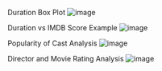 Duration Box Plot
![image](https://github.com/AarushInamdar/data-analytics-visualizer/assets/128437601/cab27cbe-0241-4877-a04d-d006f582d656)


Duration vs IMDB Score Example
![image](https://github.com/AarushInamdar/data-analytics-visualizer/assets/128437601/51b7f3a6-9f56-4bd2-94cd-44fb15b8eb61)

Popularity of Cast Analysis
![image](https://github.com/AarushInamdar/data-analytics-visualizer/assets/128437601/36f99c81-0aa8-487e-9b7a-440ea1d574c1)

Director and Movie Rating Analysis
![image](https://github.com/AarushInamdar/data-analytics-visualizer/assets/128437601/8d57c3ac-b30d-4e1e-b23d-c77768066e6d)
